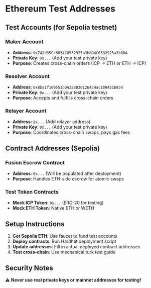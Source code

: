 # Ethereum Test Addresses

## Test Accounts (for Sepolia testnet)

### Maker Account
- **Address**: `0x742d35Cc6634C0532925a3b8D4C0532925a3b8D4`
- **Private Key**: `0x...` (Add your test private key)
- **Purpose**: Creates cross-chain orders (ICP → ETH or ETH → ICP)

### Resolver Account  
- **Address**: `0x8ba1f109551bD432803012645Hac189451b934`
- **Private Key**: `0x...` (Add your test private key)
- **Purpose**: Accepts and fulfills cross-chain orders

### Relayer Account
- **Address**: `0x...` (Add relayer address)
- **Private Key**: `0x...` (Add your test private key)
- **Purpose**: Coordinates cross-chain swaps, pays gas fees

## Contract Addresses (Sepolia)

### Fusion Escrow Contract
- **Address**: `0x...` (Will be populated after deployment)
- **Purpose**: Handles ETH-side escrow for atomic swaps

### Test Token Contracts
- **Mock ICP Token**: `0x...` (ERC-20 for testing)
- **Mock ETH Token**: Native ETH or WETH

## Setup Instructions

1. **Get Sepolia ETH**: Use faucet to fund test accounts
2. **Deploy contracts**: Run Hardhat deployment script
3. **Update addresses**: Fill in actual deployed contract addresses
4. **Test cross-chain**: Use mechanical turk test guide

## Security Notes

⚠️ **Never use real private keys or mainnet addresses for testing!**
